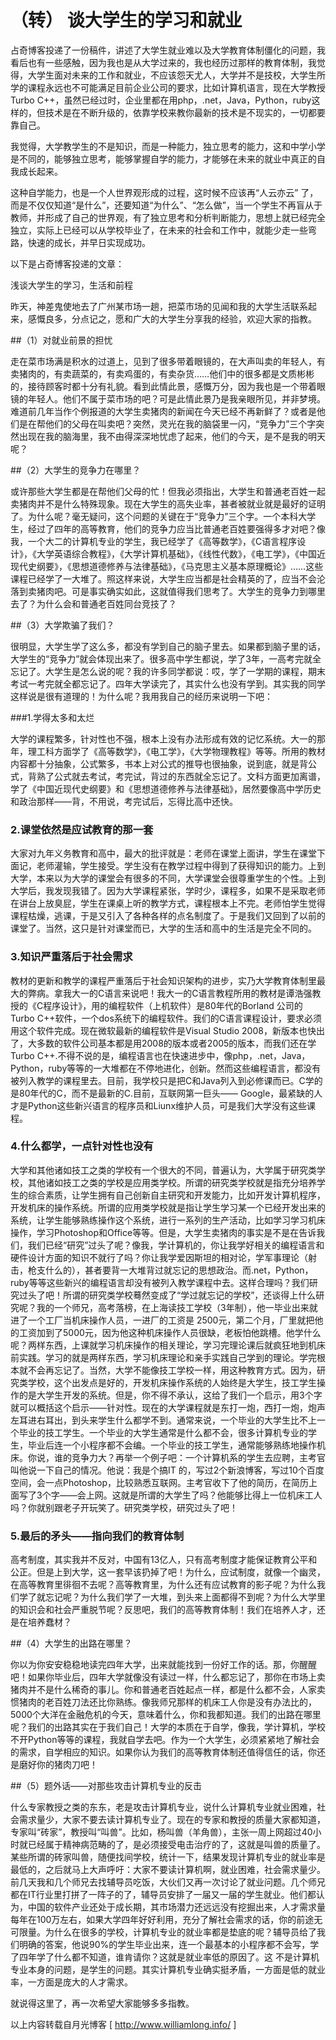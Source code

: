 # （转） 谈大学生的学习和就业


占奇博客投递了一份稿件，讲述了大学生就业难以及大学教育体制僵化的问题，我看后也有一些感触，因为我也是从大学过来的，我也经历过那样的教育体制，我觉得，大学生面对未来的工作和就业，不应该怨天尤人，大学并不是技校，大学生所学的课程永远也不可能满足目前企业公司的要求，比如计算机语言，现在大学教授Turbo C++，虽然已经过时，企业里都在用php，.net，Java，Python，ruby这样的，但技术是在不断升级的，依靠学校来教你最新的技术是不现实的，一切都要靠自己。

我觉得，大学教学生的不是知识，而是一种能力，独立思考的能力，这和中学小学是不同的，能够独立思考，能够掌握自学的能力，才能够在未来的就业中真正的自我成长起来。

这种自学能力，也是一个人世界观形成的过程，这时候不应该再“人云亦云” 了，而是不仅仅知道“是什么”，还要知道“为什么”、“怎么做”，当一个学生不再盲从于教师，并形成了自己的世界观，有了独立思考和分析判断能力，思想上就已经完全独立，实际上已经可以从学校毕业了，在未来的社会和工作中，就能少走一些弯路，快速的成长，并早日实现成功。

以下是占奇博客投递的文章：

浅谈大学生的学习，生活和前程

昨天，神差鬼使地去了广州某市场一趟，把菜市场的见闻和我的大学生活联系起来，感慨良多，分点记之，愿和广大的大学生分享我的经验，欢迎大家的指教。

##（1）对就业前景的担忧

走在菜市场满是积水的过道上，见到了很多带着眼镜的，在大声叫卖的年轻人，有卖猪肉的，有卖蔬菜的，有卖鸡蛋的，有卖杂货……他们中的很多都是文质彬彬的，接待顾客时都十分有礼貌。看到此情此景，感慨万分，因为我也是一个带着眼镜的年轻人。他们不属于菜市场的吧？可是此情此景乃是我亲眼所见，并非梦境。难道前几年当作个例报道的大学生卖猪肉的新闻在今天已经不再新鲜了？或者是他们是在帮他们的父母在叫卖吧？突然，灵光在我的脑袋里一闪，“竞争力”三个字突然出现在我的脑海里，我不由得深深地忧虑了起来，他们的今天，是不是我的明天呢？

##（2）大学生的竞争力在哪里？

或许那些大学生都是在帮他们父母的忙！但我必须指出，大学生和普通老百姓一起卖猪肉并不是什么特殊现象。现在大学生的高失业率，甚者被就业就是最好的证明了。为什么呢？毫无疑问，这个问题的关键在于“竞争力”三个字。一个本科大学生，经过了四年的高等教育，他们的竞争力应当比普通老百姓要强得多才对吧？像我，一个大二的计算机专业的学生，我已经学了《高等数学》，《C语言程序设计》，《大学英语综合教程》，《大学计算机基础》，《线性代数》，《电工学》，《中国近现代史纲要》，《思想道德修养与法律基础》，《马克思主义基本原理概论》……这些课程已经学了一大堆了。照这样来说，大学生应当都是社会精英的了，应当不会沦落到卖猪肉吧。可是事实确实如此，这就值得我们思考了。大学生的竞争力到哪里去了？为什么会和普通老百姓同台竞技了？

##（3）大学欺骗了我们？

很明显，大学生学了这么多，都没有学到自己的脑子里去。如果都到脑子里的话，大学生的“竞争力”就会体现出来了。很多高中学生都说，学了3年，一高考完就全忘记了。大学生是怎么说的呢？我的许多同学都说：哎，学了一学期的课程，期末考试一考完就全都忘记了。四年大学读完了，其实什么也没有学到。其实我的同学这样说是很有道理的！为什么呢？我用我自己的经历来说明一下吧：

###1.学得太多和太烂

大学的课程繁多，针对性也不强，根本上没有办法形成有效的记忆系统。大一的那年，理工科方面学了《高等数学》，《电工学》，《大学物理教程》等等。所用的教材内容都十分抽象，公式繁多，书本上对公式的推导也很抽象，说到底，就是背公式，背熟了公式就去考试，考完试，背过的东西就全忘记了。文科方面更加离谱，学了《中国近现代史纲要》和《思想道德修养与法律基础》，居然要像高中学历史和政治那样——背，不用说，考完试后，忘得比高中还快。

### 2.课堂依然是应试教育的那一套

大家对九年义务教育和高中，最大的批评就是：老师在课堂上面讲，学生在课堂下面记，老师灌输，学生接受。学生没有在教学过程中得到了获得知识的能力。上到大学，本来以为大学的课堂会有很多的不同，大学课堂会很尊重学生的个性。上到大学后，我发现我错了。因为大学课程紧张，学时少，课程多，如果不是采取老师在讲台上放臭屁，学生在课桌上听的教学方式，课程根本上不完。老师怕学生觉得课程枯燥，逃课，于是又引入了各种各样的点名制度了。于是我们又回到了以前的课堂了。当然，这只是针对课堂而已，大学的生活和高中的生活是完全不同的。

### 3.知识严重落后于社会需求

教材的更新和教学的课程严重落后于社会知识架构的进步，实乃大学教育体制里最大的弊病。拿我大一的C语言来说吧！我大一的C语言教程所用的教材是谭浩强教授的《C程序设计》，用的编程软件（上机软件）是80年代的Borland 公司的Turbo C++软件，一个dos系统下的编程软件。我们的C语言课程设计，要求必须用这个软件完成。现在微软最新的编程软件是Visual Studio 2008，新版本也快出了，大多数的软件公司基本都是用2008的版本或者2005的版本，而我们还在学Turbo C++.不得不说的是，编程语言也在快速进步中，像php，.net，Java，Python，ruby等等的一大堆都在不停地进化，创新。然而这些编程语言，都没有被列入教学的课程里去。目前，我学校只是把C和Java列入到必修课而已。C学的是80年代的C，而不是最新的C.目前，互联网第一巨头—— Google，最紧缺的人才是Python这些新兴语言的程序员和Liunx维护人员，可是我们大学没有这些课程。

### 4.什么都学，一点针对性也没有

大学和其他诸如技工之类的学校有一个很大的不同，普遍认为，大学属于研究类学校，其他诸如技工之类的学校是应用类学校。所谓的研究类学校就是指充分培养学生的综合素质，让学生拥有自己创新自主研究和开发能力，比如开发计算机程序，开发机床的操作系统。所谓的应用类学校就是指让学生学习某一个已经开发出来的系统，让学生能够熟练操作这个系统，进行一系列的生产活动，比如学习学习机床操作，学习Photoshop和Office等等。但是，大学生卖猪肉的事实是不是在告诉我们，我们已经“研究”过头了呢？像我，学计算机的，你让我学好相关的编程语言和硬件设计方面的知识不就行了吗？你让我学爱因斯坦的相对论，学军事理论（射击，枪支什么的），甚者要背一大堆背过就忘记的思想政治。而.net，Python，ruby等等这些新兴的编程语言却没有被列入教学课程中去。这样合理吗？我们研究过头了吧！所谓的研究类学校蓦然变成了“学过就忘记的学校”，还谈得上什么研究呢？我的一个师兄，高考落榜，在上海读技工学校（3年制），他一毕业出来就进了一个工厂当机床操作人员，一进厂的工资是 2500元，第二个月，厂里就把他的工资加到了5000元，因为他这种机床操作人员很缺，老板怕他跳槽。他学什么呢？两样东西，上课就学习机床操作的相关理论，学习完理论课后就疯狂地到机床前实践。学习的就是两样东西，学习机床理论和亲手实践自己学到的理论。学完根本就不会再忘记了。当然，大学不能像技工学校一样，用这种教育方式。因为，研究类学校，这个出发点是好的，开发机床操作系统的人始终是大学生，技工学生操作的是大学生开发的系统。但是，你不得不承认，这给了我们一个启示，用3个字就可以概括这个启示——针对性。现在的大学课程就是东打一炮，西打一炮，炮声左耳进右耳出，到头来学生什么都学不到。通常来说，一个毕业的大学生比不上一个毕业的技工学生。一个毕业的大学生通常是什么都不会，很多计算机专业的学生，毕业后连一个小程序都不会编。一个毕业的技工学生，通常能够熟练地操作机床。你说，谁的竞争力大？再举一个例子吧：一个计算机系的学生去应聘，主考官叫他说一下自己的情况。他说：我是个搞IT 的，写过2个新浪博客，写过10个百度空间，会一点Photoshop，比较熟悉互联网。主考官收下了他的简历，在简历上面写了3个字——会上网。这就是所谓的大学生了吗？他能够比得上一位机床工人吗？你就别跟老子开玩笑了。研究类学校，研究过头了吧！

### 5.最后的矛头——指向我们的教育体制

高考制度，其实我并不反对，中国有13亿人，只有高考制度才能保证教育公平和公正。但是上到大学，这一套早该扔掉了吧！为什么，应试制度，就像一个幽灵，在高等教育里徘徊不去呢？高等教育里，为什么还有应试教育的影子呢？为什么我们学了就忘记呢？为什么我们学了一大堆，到头来上面都得不到呢？为什么大学里的知识会和社会严重脱节呢？反思吧，我们的高等教育体制！我们在培养人才，还是在培养蠢材？

##（4）大学生的出路在哪里？

你以为你安安稳稳地读完四年大学，出来就能找到一份好工作的话。那，你醒醒吧！如果你毕业后，四年大学就像没有读过一样，什么都忘记了，那你在市场上卖猪肉并不是什么稀奇的事儿。你和普通老百姓起点一样，都是什么都不会，人家卖惯猪肉的老百姓刀法还比你熟练。像我师兄那样的机床工人你是没有办法比的，5000个大洋在金融危机的今天，意味着什么，你和我都知道。我们的出路在哪里呢？我们的出路其实在于我们自己！大学的本质在于自学，像我，学计算机，学校不开Python等等的课程，我就自学去吧。作为一个大学生，必须紧紧地了解社会的需求，自学相应的知识。如果你认为我们的高等教育体制还值得信任的话，你还是磨好你的猪肉刀吧！

##（5）题外话——对那些攻击计算机专业的反击

什么专家教授之类的东东，老是攻击计算机专业，说什么计算机专业就业困难，社会需求量少，大家不要去读计算机专业了。现在的专家和教授的质量大家都知道，专家叫“砖家”，教授叫“叫兽”。比如，杨叫兽（羊角兽），主张一周上网超过40小时就已经属于精神病范畴的了，是必须接受电击治疗的了，这就是叫兽的质量了。某些所谓的砖家叫兽，随便找间学校，统计一下，结果发现计算机专业的就业率是最低的，之后就马上大声呼吁：大家不要读计算机啊，就业困难，社会需求量少。前几天我和几个师兄去找辅导员吃饭，大伙们又再一次讨论了就业问题。几个师兄都在IT行业里打拼了一阵子的了，辅导员安排了一届又一届的学生就业。他们都认为，中国的软件产业还处于成长期，其市场潜力还远远没有挖掘出来，人才需求量每年在100万左右，如果大学四年好好利用，充分了解社会需求的话，你的前途无可限量。为什么在很多的学校，计算机专业的就业率都是垫底的呢？辅导员给了我们明确的答案，他说90%的学生毕业出来，连一个最基本的小程序都不会写，学了四年学了什么都不知道，谁肯请你？这就是就业率低的原因了。这 不是计算机专业本身的问题，是学生的问题。其实计算机专业确实挺矛盾，一方面是低的就业率，一方面是庞大的人才需求。

就说得这里了，再一次希望大家能够多多指教。

以上内容转载自月光博客 [ http://www.williamlong.info/ ]